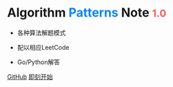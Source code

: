 

# Algorithm <b><font color="#0085FF">Patterns</font></b> Note <font color="#FF5A5F"><small>1.0</small></font>

> 

- 各种算法解题模式

- 配以相应LeetCode

- Go/Python解答

[GitHub](https://github.com/xawei/algorithms-doc)
[即刻开始](#开始)